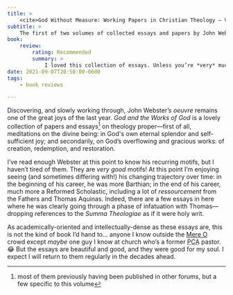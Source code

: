 ```yaml
---
title: >
    <cite>God Without Measure: Working Papers in Christian Theology – Volume I: God and the Works of God</cite>
subtitle: >
    The first of two volumes of collected essays and papers by John Webster. Very, very scholarly.
book:
    review:
        rating: Recommended
        summary: >
            I loved this collection of essays. Unless you’re *very* much like me, you probably wouldn’t, but that’s okay.
date: 2021-09-07T20:50:00-0600
tags:
    - book reviews

---
```


Discovering, and slowly working through, John Webster’s <i>oeuvre</i> remains one of the great joys of the last year. <cite>God and the Works of God</cite> is a lovely collection of papers and essays[^other] on theology proper—first of all, meditations on the divine being: in God's own eternal splendor and self-sufficient joy; and secondarily, on God’s overflowing and gracious works: of creation, redemption, and restoration.

I’ve read enough Webster at this point to know his recurring motifs, but I haven’t tired of them. They are *very good* motifs! At this point I’m enjoying seeing (and sometimes differing with!) his changing trajectory over time: in the beginning of his career, he was more Barthian; in the end of his career, much more a Reformed Scholastic, including a lot of _ressourcement_ from the Fathers and Thomas Aquinas. Indeed, there are a few essays in here where he was clearly going through a phase of infatuation with Thomas—dropping references to the <cite>Summa Theologiae</cite> as if it were holy writ.

As academically-oriented and intellectually-dense as these essays are, this is not the kind of book I’d hand to… anyone I know outside the [Mere O][mo] crowd except *maybe* one guy I know at church who’s a former <abbr title="Presbyterian Church in America">PCA</abbr> pastor. 😂 But the essays are beautiful and good, and they were good for my soul. I expect I will return to them regularly in the decades ahead.

[mo]: https://mereorthodoxy.com

[^other]: most of them previously having been published in other forums, but a few specific to this volume
